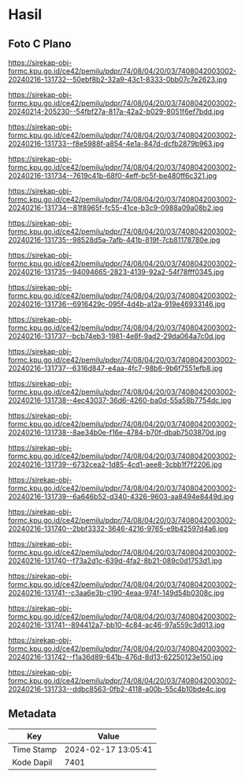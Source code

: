 # Hasil

## Foto C Plano

https://sirekap-obj-formc.kpu.go.id/ce42/pemilu/pdpr/74/08/04/20/03/7408042003002-20240216-131732--50ebf8b2-32a9-43c1-8333-0bb07c7e2623.jpg

https://sirekap-obj-formc.kpu.go.id/ce42/pemilu/pdpr/74/08/04/20/03/7408042003002-20240214-205230--54fbf27a-817a-42a2-b029-8051f6ef7bdd.jpg

https://sirekap-obj-formc.kpu.go.id/ce42/pemilu/pdpr/74/08/04/20/03/7408042003002-20240216-131733--f8e5988f-a854-4e1a-847d-dcfb2879b963.jpg

https://sirekap-obj-formc.kpu.go.id/ce42/pemilu/pdpr/74/08/04/20/03/7408042003002-20240216-131734--7619c41b-68f0-4eff-bc5f-be480ff6c321.jpg

https://sirekap-obj-formc.kpu.go.id/ce42/pemilu/pdpr/74/08/04/20/03/7408042003002-20240216-131734--81f8965f-fc55-41ce-b3c9-0988a09a08b2.jpg

https://sirekap-obj-formc.kpu.go.id/ce42/pemilu/pdpr/74/08/04/20/03/7408042003002-20240216-131735--98528d5a-7afb-441b-819f-7cb81178780e.jpg

https://sirekap-obj-formc.kpu.go.id/ce42/pemilu/pdpr/74/08/04/20/03/7408042003002-20240216-131735--94094665-2823-4139-92a2-54f78fff0345.jpg

https://sirekap-obj-formc.kpu.go.id/ce42/pemilu/pdpr/74/08/04/20/03/7408042003002-20240216-131736--6916429c-095f-4d4b-a12a-919e46933146.jpg

https://sirekap-obj-formc.kpu.go.id/ce42/pemilu/pdpr/74/08/04/20/03/7408042003002-20240216-131737--bcb74eb3-1981-4e8f-9ad2-29da064a7c0d.jpg

https://sirekap-obj-formc.kpu.go.id/ce42/pemilu/pdpr/74/08/04/20/03/7408042003002-20240216-131737--6316d847-e4aa-4fc7-98b6-9b6f7551efb8.jpg

https://sirekap-obj-formc.kpu.go.id/ce42/pemilu/pdpr/74/08/04/20/03/7408042003002-20240216-131738--4ec43037-36d6-4260-ba0d-55a58b7754dc.jpg

https://sirekap-obj-formc.kpu.go.id/ce42/pemilu/pdpr/74/08/04/20/03/7408042003002-20240216-131738--8ae34b0e-f16e-4784-b70f-dbab7503870d.jpg

https://sirekap-obj-formc.kpu.go.id/ce42/pemilu/pdpr/74/08/04/20/03/7408042003002-20240216-131739--6732cea2-1d85-4cd1-aee8-3cbb1f7f2206.jpg

https://sirekap-obj-formc.kpu.go.id/ce42/pemilu/pdpr/74/08/04/20/03/7408042003002-20240216-131739--6a646b52-d340-4326-9603-aa8494e8449d.jpg

https://sirekap-obj-formc.kpu.go.id/ce42/pemilu/pdpr/74/08/04/20/03/7408042003002-20240216-131740--2bbf3332-3646-4216-9765-e9b42597d4a6.jpg

https://sirekap-obj-formc.kpu.go.id/ce42/pemilu/pdpr/74/08/04/20/03/7408042003002-20240216-131740--f73a2d1c-639d-4fa2-8b21-089c0d1753d1.jpg

https://sirekap-obj-formc.kpu.go.id/ce42/pemilu/pdpr/74/08/04/20/03/7408042003002-20240216-131741--c3aa6e3b-c190-4eaa-974f-149d54b0308c.jpg

https://sirekap-obj-formc.kpu.go.id/ce42/pemilu/pdpr/74/08/04/20/03/7408042003002-20240216-131741--894412a7-bb10-4c84-ac46-97a559c3d013.jpg

https://sirekap-obj-formc.kpu.go.id/ce42/pemilu/pdpr/74/08/04/20/03/7408042003002-20240216-131742--f1a36d89-641b-476d-8d13-62250123e150.jpg

https://sirekap-obj-formc.kpu.go.id/ce42/pemilu/pdpr/74/08/04/20/03/7408042003002-20240216-131733--ddbc8563-0fb2-4118-a00b-55c4b10bde4c.jpg


## Metadata

| Key        | Value               |
| ---------- | ------------------- |
| Time Stamp | 2024-02-17 13:05:41 |
| Kode Dapil | 7401                |



